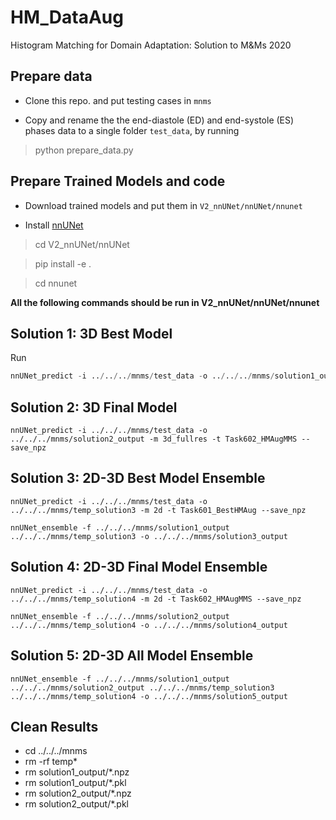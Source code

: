 # HM_DataAug
Histogram Matching for Domain Adaptation: Solution to M\&Ms 2020

## Prepare data

- Clone this repo. and put testing cases in `mnms`

- Copy and rename the the end-diastole (ED) and end-systole (ES) phases data to a single folder `test_data`, by running

> python prepare_data.py

## Prepare Trained Models and code

- Download trained models and put them in `V2_nnUNet/nnUNet/nnunet`

- Install [nnUNet](https://github.com/MIC-DKFZ/nnunet)

> cd V2_nnUNet/nnUNet

> pip install -e .

> cd nnunet

**All the following commands should be run in V2_nnUNet/nnUNet/nnunet**


## Solution 1: 3D Best Model

Run

```python
nnUNet_predict -i ../../../mnms/test_data -o ../../../mnms/solution1_output -m 3d_fullres -t Task601_BestHMAug --save_npz
```

## Solution 2: 3D Final Model

```
nnUNet_predict -i ../../../mnms/test_data -o ../../../mnms/solution2_output -m 3d_fullres -t Task602_HMAugMMS --save_npz
```

## Solution 3: 2D-3D Best Model Ensemble

```
nnUNet_predict -i ../../../mnms/test_data -o ../../../mnms/temp_solution3 -m 2d -t Task601_BestHMAug --save_npz

nnUNet_ensemble -f ../../../mnms/solution1_output ../../../mnms/temp_solution3 -o ../../../mnms/solution3_output
```

## Solution 4: 2D-3D Final Model Ensemble

```
nnUNet_predict -i ../../../mnms/test_data -o ../../../mnms/temp_solution4 -m 2d -t Task602_HMAugMMS --save_npz

nnUNet_ensemble -f ../../../mnms/solution2_output ../../../mnms/temp_solution4 -o ../../../mnms/solution4_output
```

## Solution 5: 2D-3D All Model Ensemble

```
nnUNet_ensemble -f ../../../mnms/solution1_output ../../../mnms/solution2_output ../../../mnms/temp_solution3 ../../../mnms/temp_solution4 -o ../../../mnms/solution5_output
```

## Clean Results

- cd ../../../mnms
- rm -rf temp*
- rm solution1_output/*.npz
- rm solution1_output/*.pkl
- rm solution2_output/*.npz
- rm solution2_output/*.pkl
